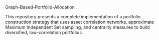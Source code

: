 Graph-Based-Portfolio-Allocation

This repository presents a complete implementation of a portfolio construction strategy that uses asset correlation networks, approximate Maximum Independent Set sampling, and centrality measures to build diversified, low-correlation portfolios.
